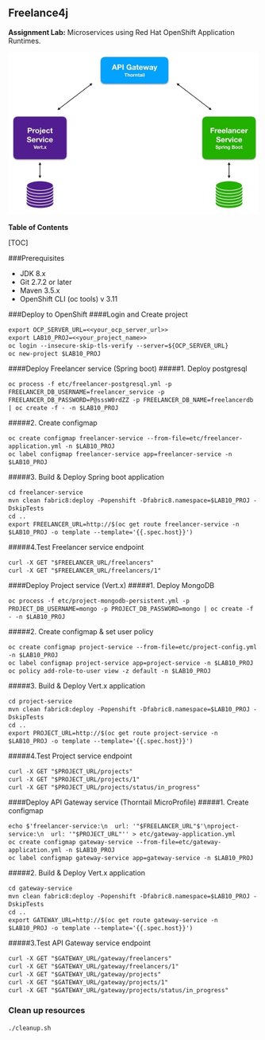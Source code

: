 ## Freelance4j

**Assignment Lab:** Microservices using Red Hat OpenShift Application Runtimes.

![](/diagram.jpg)


**Table of Contents**

[TOC]

###Prerequisites
- JDK 8.x
- Git 2.7.2 or later
- Maven 3.5.x
- OpenShift CLI (oc tools) v 3.11

###Deploy to OpenShift
####Login and Create project
```
export OCP_SERVER_URL=<<your_ocp_server_url>>
export LAB10_PROJ=<<your_project_name>>
oc login --insecure-skip-tls-verify --server=${OCP_SERVER_URL}
oc new-project $LAB10_PROJ
```

####Deploy Freelancer service (Spring boot)
#####1. Deploy postgresql
```
oc process -f etc/freelancer-postgresql.yml -p FREELANCER_DB_USERNAME=freelancer_service -p FREELANCER_DB_PASSWORD=P@sssW0rdZZ -p FREELANCER_DB_NAME=freelancerdb | oc create -f - -n $LAB10_PROJ
```
#####2. Create configmap
```
oc create configmap freelancer-service --from-file=etc/freelancer-application.yml -n $LAB10_PROJ
oc label configmap freelancer-service app=freelancer-service -n $LAB10_PROJ
```
#####3. Build & Deploy Spring boot application
```
cd freelancer-service
mvn clean fabric8:deploy -Popenshift -Dfabric8.namespace=$LAB10_PROJ -DskipTests
cd ..
export FREELANCER_URL=http://$(oc get route freelancer-service -n $LAB10_PROJ -o template --template='{{.spec.host}}')
```
#####4.Test Freelancer service endpoint
```
curl -X GET "$FREELANCER_URL/freelancers"
curl -X GET "$FREELANCER_URL/freelancers/1"
```

####Deploy Project service (Vert.x)
#####1. Deploy MongoDB
```
oc process -f etc/project-mongodb-persistent.yml -p PROJECT_DB_USERNAME=mongo -p PROJECT_DB_PASSWORD=mongo | oc create -f - -n $LAB10_PROJ
```
#####2. Create configmap & set user policy
```
oc create configmap project-service --from-file=etc/project-config.yml -n $LAB10_PROJ
oc label configmap project-service app=project-service -n $LAB10_PROJ
oc policy add-role-to-user view -z default -n $LAB10_PROJ
```
#####3. Build & Deploy Vert.x application
```
cd project-service
mvn clean fabric8:deploy -Popenshift -Dfabric8.namespace=$LAB10_PROJ -DskipTests
cd ..
export PROJECT_URL=http://$(oc get route project-service -n $LAB10_PROJ -o template --template='{{.spec.host}}')
```
#####4.Test Project service endpoint
```
curl -X GET "$PROJECT_URL/projects"
curl -X GET "$PROJECT_URL/projects/1"
curl -X GET "$PROJECT_URL/projects/status/in_progress"
```

####Deploy API Gateway service (Thorntail MicroProfile)
#####1. Create configmap
```
echo $'freelancer-service:\n  url: '"$FREELANCER_URL"$'\nproject-service:\n  url: '"$PROJECT_URL"'' > etc/gateway-application.yml
oc create configmap gateway-service --from-file=etc/gateway-application.yml -n $LAB10_PROJ
oc label configmap gateway-service app=gateway-service -n $LAB10_PROJ
```
#####2. Build & Deploy Vert.x application
```
cd gateway-service
mvn clean fabric8:deploy -Popenshift -Dfabric8.namespace=$LAB10_PROJ -DskipTests
cd ..
export GATEWAY_URL=http://$(oc get route gateway-service -n $LAB10_PROJ -o template --template='{{.spec.host}}')
```
#####3.Test API Gateway service endpoint
```
curl -X GET "$GATEWAY_URL/gateway/freelancers"
curl -X GET "$GATEWAY_URL/gateway/freelancers/1"
curl -X GET "$GATEWAY_URL/gateway/projects"
curl -X GET "$GATEWAY_URL/gateway/projects/1"
curl -X GET "$GATEWAY_URL/gateway/projects/status/in_progress"
```

### Clean up resources
```
./cleanup.sh
```